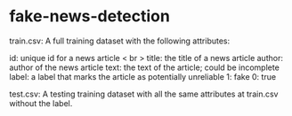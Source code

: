 # fake-news-detection
train.csv: A full training dataset with the following attributes:


id: unique id for a news article < br >
title: the title of a news article author: author of the news article 
text: the text of the article; could be incomplete 
label: a label that marks the article as potentially unreliable 
1: fake
0: true 

test.csv: A testing training dataset with all the same attributes at train.csv without the label.
